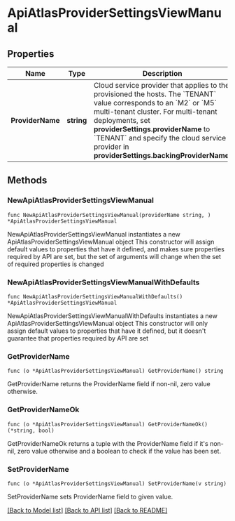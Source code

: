 # ApiAtlasProviderSettingsViewManual

## Properties

Name | Type | Description | Notes
------------ | ------------- | ------------- | -------------
**ProviderName** | **string** | Cloud service provider that applies to the provisioned the hosts. The &#x60;TENANT&#x60; value corresponds to an &#x60;M2&#x60; or &#x60;M5&#x60; multi-tenant cluster. For multi-tenant deployments, set **providerSettings.providerName** to &#x60;TENANT&#x60; and specify the cloud service provider in **providerSettings.backingProviderName**. | 

## Methods

### NewApiAtlasProviderSettingsViewManual

`func NewApiAtlasProviderSettingsViewManual(providerName string, ) *ApiAtlasProviderSettingsViewManual`

NewApiAtlasProviderSettingsViewManual instantiates a new ApiAtlasProviderSettingsViewManual object
This constructor will assign default values to properties that have it defined,
and makes sure properties required by API are set, but the set of arguments
will change when the set of required properties is changed

### NewApiAtlasProviderSettingsViewManualWithDefaults

`func NewApiAtlasProviderSettingsViewManualWithDefaults() *ApiAtlasProviderSettingsViewManual`

NewApiAtlasProviderSettingsViewManualWithDefaults instantiates a new ApiAtlasProviderSettingsViewManual object
This constructor will only assign default values to properties that have it defined,
but it doesn't guarantee that properties required by API are set

### GetProviderName

`func (o *ApiAtlasProviderSettingsViewManual) GetProviderName() string`

GetProviderName returns the ProviderName field if non-nil, zero value otherwise.

### GetProviderNameOk

`func (o *ApiAtlasProviderSettingsViewManual) GetProviderNameOk() (*string, bool)`

GetProviderNameOk returns a tuple with the ProviderName field if it's non-nil, zero value otherwise
and a boolean to check if the value has been set.

### SetProviderName

`func (o *ApiAtlasProviderSettingsViewManual) SetProviderName(v string)`

SetProviderName sets ProviderName field to given value.



[[Back to Model list]](../README.md#documentation-for-models) [[Back to API list]](../README.md#documentation-for-api-endpoints) [[Back to README]](../README.md)


